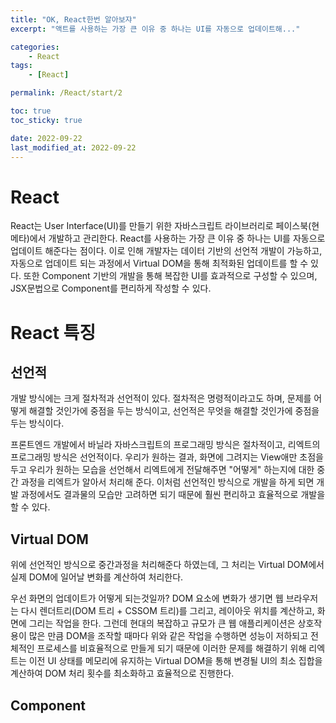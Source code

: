```yaml
---
title: "OK, React한번 알아보쟈"
excerpt: "액트를 사용하는 가장 큰 이유 중 하나는 UI를 자동으로 업데이트해..."

categories:
    - React
tags:
    - [React]

permalink: /React/start/2

toc: true
toc_sticky: true

date: 2022-09-22
last_modified_at: 2022-09-22
---
```


# React

React는 User Interface(UI)를 만들기 위한 자바스크립트 라이브러리로 페이스북(현 메타)에서 개발하고 관리한다. React를 사용하는 가장 큰 이유 중 하나는 UI를 자동으로 업데이트 해준다는 점이다. 이로 인해 개발자는 데이터 기반의 선언적 개발이 가능하고, 자동으로 업데이트 되는 과정에서 Virtual DOM을 통해 최적화된 업데이트를 할 수 있다. 또한 Component 기반의 개발을 통해 복잡한 UI를 효과적으로 구성할 수 있으며, JSX문법으로 Component를 편리하게 작성할 수 있다.

# React 특징

## 선언적

개발 방식에는 크게 절차적과 선언적이 있다. 절차적은 명령적이라고도 하며, 문제를 어떻게 해결할 것인가에 중점을 두는 방식이고, 선언적은 무엇을 해결할 것인가에 중점을 두는 방식이다.

프론트엔드 개발에서 바닐라 자바스크립트의 프로그래밍 방식은 절차적이고, 리엑트의 프로그래밍 방식은 선언적이다. 우리가 원하는 결과, 화면에 그려지는 View애만 초점을 두고 우리가 원하는 모습을 선언해서 리엑트에게 전달해주면 "어떻게" 하는지에 대한 중간 과정을 리엑트가 알아서 처리해 준다. 이처럼 선언적인 방식으로 개발을 하게 되면 개발 과정에서도 결과물의 모습만 고려하면 되기 때문에 훨씬 편리하고 효율적으로 개발을 할 수 있다.

## Virtual DOM

위에 선언적인 방식으로 중간과정을 처리해준다 하였는데, 그 처리는 Virtual DOM에서 실제 DOM에 일어날 변화를 계산하여 처리한다.

우선 화면의 업데이트가 어떻게 되는것일까? DOM 요소에 변화가 생기면 웹 브라우저는 다시 렌더트리(DOM 트리 + CSSOM 트리)를 그리고, 레이아웃 위치를 계산하고, 화면에 그리는 작업을 한다. 그런데 현대의 복잡하고 규모가 큰 웹 애플리케이션은 상호작용이 많은 만큼 DOM을 조작할 때마다 위와 같은 작업을 수행하면 성능이 저하되고 전체적인 프로세스를 비효율적으로 만들게 되기 때문에 이러한 문제를 해결하기 위해 리엑트는 이전 UI 상태를 메모리에 유지하는 Virtual DOM을 통해 변경될 UI의 최소 집합을 계산하여 DOM 처리 횟수를 최소화하고 효율적으로 진행한다.

## Component

